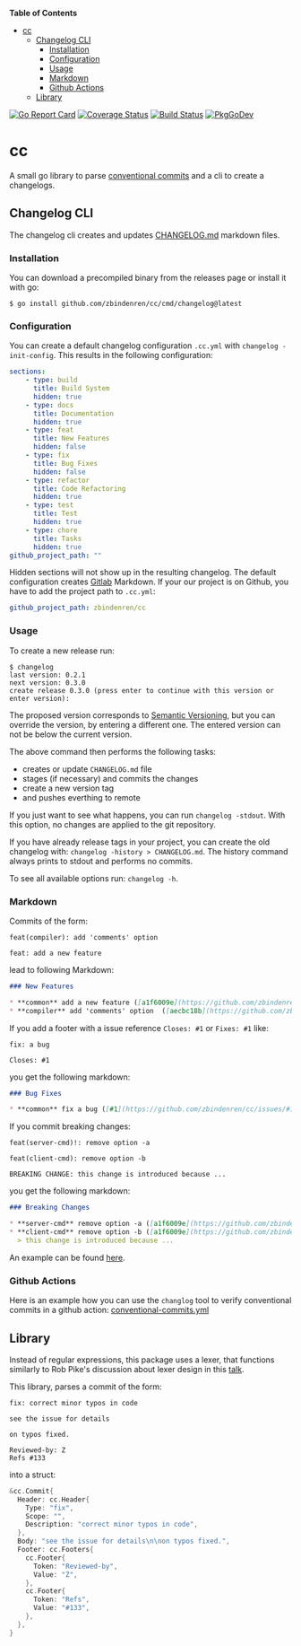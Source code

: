 <!-- START doctoc generated TOC please keep comment here to allow auto update -->
<!-- DON'T EDIT THIS SECTION, INSTEAD RE-RUN doctoc TO UPDATE -->
**Table of Contents**

- [cc](#cc)
  - [Changelog CLI](#changelog-cli)
    - [Installation](#installation)
    - [Configuration](#configuration)
    - [Usage](#usage)
    - [Markdown](#markdown)
    - [Github Actions](#github-actions)
  - [Library](#library)

<!-- END doctoc generated TOC please keep comment here to allow auto update -->

[![Go Report Card](https://goreportcard.com/badge/github.com/zbindenren/cc)](https://goreportcard.com/report/github.com/zbindenren/cc)
[![Coverage Status](https://coveralls.io/repos/github/zbindenren/cc/badge.svg)](https://coveralls.io/github/zbindenren/cc)
[![Build Status](https://github.com/zbindenren/cc/workflows/build/badge.svg)](https://github.com/zbindenren/cc/actions)
[![PkgGoDev](https://pkg.go.dev/badge/github.com/zbindenren/cc)](https://pkg.go.dev/github.com/zbindenren/cc)

# cc
A small go library to parse [conventional commits](https://www.conventionalcommits.org/en/v1.0.0/) and a cli to create a changelogs.

## Changelog CLI
The changelog cli creates and updates [CHANGELOG.md](./CHANGELOG.md) markdown files.

### Installation
You can download a precompiled binary from the releases page or install it with go:

```console
$ go install github.com/zbindenren/cc/cmd/changelog@latest
```


### Configuration
You can create a default changelog configuration `.cc.yml` with `changelog -init-config`. This results in the following configuration:

```yaml
sections:
    - type: build
      title: Build System
      hidden: true
    - type: docs
      title: Documentation
      hidden: true
    - type: feat
      title: New Features
      hidden: false
    - type: fix
      title: Bug Fixes
      hidden: false
    - type: refactor
      title: Code Refactoring
      hidden: true
    - type: test
      title: Test
      hidden: true
    - type: chore
      title: Tasks
      hidden: true
github_project_path: ""
```

Hidden sections will not show up in the resulting changelog. The default configuration creates [Gitlab](https://gitlab.com) Markdown.
If your our project is on Github, you have to add the project path to `.cc.yml`:

```yaml
github_project_path: zbindenren/cc
```

### Usage
To create a new release run:

```
$ changelog
last version: 0.2.1
next version: 0.3.0
create release 0.3.0 (press enter to continue with this version or enter version):
```

The proposed version corresponds to [Semantic Versioning](https://semver.org), but you can override the version, by entering a different one. The entered version can
not be below the current version.

The above command then performs the following tasks:

* creates or update `CHANGELOG.md` file
* stages (if necessary) and commits the changes
* create a new version tag
* and pushes everthing to remote

If you just want to see what happens, you can run `changelog -stdout`. With this option, no changes are applied to the git repository.

If you have already release tags in your project, you can create the old changelog with: `changelog -history > CHANGELOG.md`. The history command always
prints to stdout and performs no commits.

To see all available options run: `changelog -h`.

### Markdown
Commits of the form:

```
feat(compiler): add 'comments' option
```

```
feat: add a new feature
```

lead to following Markdown:

```markdown
### New Features

* **common** add a new feature ([a1f6009e](https://github.com/zbindenren/cc/commit/a1f6009e))
* **compiler** add 'comments' option  ([aecbc18b](https://github.com/zbindenren/cc/commit/aecbc18b))
```

If you add a footer with a issue reference `Closes: #1` or `Fixes: #1` like:

```
fix: a bug

Closes: #1
```

you get the following markdown:


```markdown
### Bug Fixes

* **common** fix a bug ([#1](https://github.com/zbindenren/cc/issues/#1), [a1f6009e](https://github.com/zbindenren/cc/commit/a1f6009e))
```

If you commit breaking changes:

```
feat(server-cmd)!: remove option -a
```

```
feat(client-cmd): remove option -b

BREAKING CHANGE: this change is introduced because ...
```

you get the following markdown:

```markdown
### Breaking Changes

* **server-cmd** remove option -a ([a1f6009e](https://github.com/zbindenren/cc/commit/a1f6009e))
* **client-cmd** remove option -b ([a1f6009e](https://github.com/zbindenren/cc/commit/a1f6009e))
  > this change is introduced because ...
```

An example can be found [here](./CHANGELOG.md).

### Github Actions

Here is an example how you can use the `changlog` tool to verify conventional commits in a github action:  [conventional-commits.yml](.github/workflows/conventional-commits.yml)


## Library
Instead of regular expressions, this package uses a lexer, that functions similarly to Rob Pike's discussion about lexer
design in this [talk](https://www.youtube.com/watch?v=HxaD_trXwRE).

This library, parses a commit of the form:

```
fix: correct minor typos in code

see the issue for details

on typos fixed.

Reviewed-by: Z
Refs #133
```

into a struct:

```go
&cc.Commit{
  Header: cc.Header{
    Type: "fix",
    Scope: "",
    Description: "correct minor typos in code",
  },
  Body: "see the issue for details\n\non typos fixed.",
  Footer: cc.Footers{
    cc.Footer{
      Token: "Reviewed-by",
      Value: "Z",
    },
    cc.Footer{
      Token: "Refs",
      Value: "#133",
    },
  },
}
```
